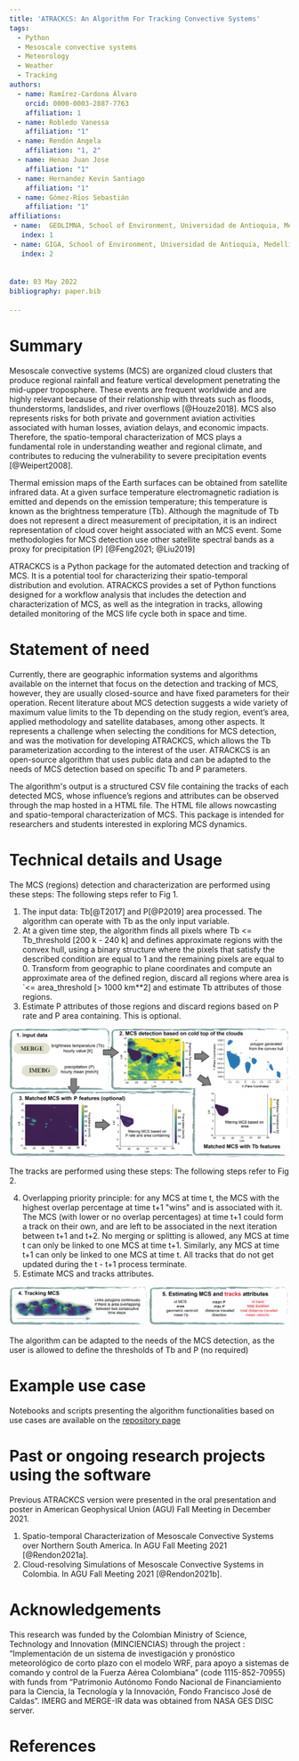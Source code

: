 ```yaml
---
title: 'ATRACKCS: An Algorithm For Tracking Convective Systems'
tags:
  - Python
  - Mesoscale convective systems
  - Meteorology
  - Weather
  - Tracking
authors:
  - name: Ramírez-Cardona Álvaro
    orcid: 0000-0003-2887-7763
    affiliation: 1
  - name: Robledo Vanessa
    affiliation: "1"
  - name: Rendón Angela
    affiliation: "1, 2"
  - name: Henao Juan Jose
    affiliation: "1"
  - name: Hernandez Kevin Santiago
    affiliation: "1"
  - name: Gómez-Ríos Sebastián
    affiliation: "1"
affiliations:
 - name:  GEOLIMNA, School of Environment, Universidad de Antioquia, Medellin, Colombia
   index: 1
 - name: GIGA, School of Environment, Universidad de Antioquia, Medellin, Colombia
   index: 2


date: 03 May 2022
bibliography: paper.bib

---
```


# Summary

Mesoscale convective systems (MCS) are organized cloud clusters that produce regional rainfall and feature vertical development penetrating the mid-upper troposphere. These events are frequent worldwide and are highly relevant because of their relationship with threats such as floods, thunderstorms, landslides, and river overflows [@Houze2018]. MCS also represents risks for both private and government aviation activities associated with human losses, aviation delays, and economic impacts. Therefore, the spatio-temporal characterization of MCS plays a fundamental role in understanding weather and regional climate, and contributes to reducing the vulnerability to severe precipitation events [@Weipert2008]. 

Thermal emission maps of the Earth surfaces can be obtained from satellite infrared data. At a given surface temperature electromagnetic radiation is emitted and depends on the emission temperature; this temperature is known as the brightness temperature (Tb). Although the magnitude of Tb does not represent a direct measurement of precipitation, it is an indirect representation of cloud cover height associated with an MCS event. Some methodologies for MCS detection use other satellite spectral bands as a proxy for precipitation (P) [@Feng2021; @Liu2019]

ATRACKCS is a Python package for the automated detection and tracking of MCS. It is a potential tool for characterizing their spatio-temporal distribution and evolution. ATRACKCS provides a set of Python functions designed for a workflow analysis  that includes the detection and characterization of  MCS, as well as the integration in tracks, allowing detailed monitoring of the MCS life cycle both in space and time.

# Statement of need

Currently, there are geographic information systems and algorithms available on the internet that focus on the detection and tracking of MCS, however, they are usually closed-source and have fixed parameters for their operation.  Recent literature about MCS detection suggests a wide variety of maximum value limits to the Tb depending on the study region, event’s area, applied methodology and satellite databases, among other aspects. It represents a challenge when selecting the conditions for MCS detection, and was the motivation for developing  ATRACKCS, which allows the Tb parameterization according to the interest of the user.
ATRACKCS is an open-source algorithm that uses public data and can be adapted to the needs of MCS detection based on specific Tb and P parameters. 

The algorithm's output is a structured CSV file containing the tracks of each detected MCS, whose influence’s regions and attributes can be observed through the map hosted in a HTML file. The HTML file allows nowcasting and spatio-temporal characterization of MCS. This package is intended for researchers and students interested in exploring MCS dynamics.

# Technical details and Usage 

The MCS (regions) detection and characterization are performed using these steps: The following steps refer to Fig 1.

1. The input data: Tb[@T2017] and P[@P2019] area processed. The algorithm can operate with Tb as the only input variable.
2. At a given time step, the algorithm finds all pixels where Tb <= Tb_threshold [200 k - 240 k] and defines approximate regions with the convex hull, using a binary structure where the pixels that satisfy the described condition are equal to 1 and the remaining pixels are equal to 0. Transform from geographic to plane coordinates and compute an approximate area of the defined region, discard all regions where area is `<= area_threshold [> 1000 km**2] and estimate Tb attributes of those regions.
3. Estimate P attributes of those regions and discard regions based on P rate and P area containing. This is optional.

![Fig 1. MCS detection and characterization](resume_atrackcs_1.png)

The tracks are performed using these steps: The following steps refer to Fig 2.

4. Overlapping priority principle: for any MCS at time t, the MCS with the highest overlap percentage at time t+1 "wins" and is associated with it. The MCS (with lower or no overlap percentages) at time t+1 could form a track on their own, and are left to be associated in the next iteration between t+1 and t+2.
No merging or splitting is allowed, any MCS at time t can only be linked to one MCS at time t+1. Similarly, any MCS at time t+1 can only be linked to one MCS at time t. All tracks that do not get updated during the t - t+1 process terminate. 
5. Estimate MCS and tracks attributes.

![Fig 2. Tracking MCS and estimates attributes ](resume_atrackcs_2.png)

The algorithm can be adapted to the needs of the MCS detection, as the user is allowed to define the thresholds of Tb and P (no required)

# Example use case

Notebooks and scripts presenting the algorithm functionalities based on use cases are available on the [repository page](https://github.com/alramirezca/ATRACKCS/tree/main/notebooks) 

# Past or ongoing research projects using the software

Previous ATRACKCS version were presented in the oral presentation and poster in  American Geophysical Union (AGU) Fall Meeting in December 2021.
1. Spatio-temporal Characterization of Mesoscale Convective Systems over Northern South America. In AGU Fall Meeting 2021 [@Rendon2021a].
2. Cloud-resolving Simulations of Mesoscale Convective Systems in Colombia. In AGU Fall Meeting 2021 [@Rendon2021b].


# Acknowledgements

This research was funded by the Colombian Ministry of Science, Technology and Innovation (MINCIENCIAS) through the project : “Implementación de un sistema de investigación y pronóstico meteorológico de corto plazo con el modelo WRF, para apoyo a sistemas de comando y control de la Fuerza Aérea Colombiana” (code 1115-852-70955) with funds from “Patrimonio Autónomo Fondo Nacional de Financiamiento para la Ciencia, la Tecnología y la Innovación, Fondo Francisco José de Caldas”. IMERG and MERGE-IR data was obtained from NASA GES DISC server.

# References
